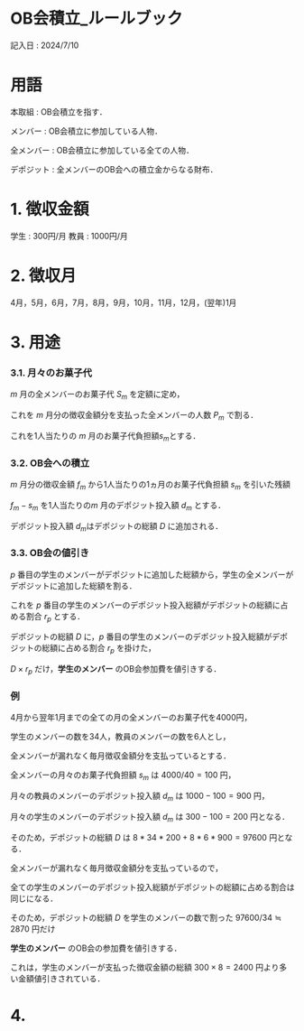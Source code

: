 # OB会積立_ルールブック
記入日 : 2024/7/10

# 用語
本取組 : OB会積立を指す．

メンバー : OB会積立に参加している人物．

全メンバー : OB会積立に参加している全ての人物．

デポジット : 全メンバーのOB会への積立金からなる財布．

# 1. 徴収金額
学生 : 300円/月
教員 : 1000円/月

# 2. 徴収月
4月，5月，6月，7月，8月，9月，10月，11月，12月，(翌年)1月

# 3. 用途
### 3.1. 月々のお菓子代
$` m `$ 月の全メンバーのお菓子代 $` S_m `$ を定額に定め，

これを $` m `$ 月分の徴収金額分を支払った全メンバーの人数 $` P_m `$ で割る．

これを1人当たりの $`m`$ 月のお菓子代負担額$` s_m `$とする．

### 3.2. OB会への積立
$` m`$ 月分の徴収金額 $` f_m `$ から1人当たりの1ヵ月のお菓子代負担額 $` s_m `$ を引いた残額

$` f_m - s_m `$ を1人当たりの$`m`$ 月のデポジット投入額 $` d_m `$ とする．

デポジット投入額 $` d_m `$はデポジットの総額 $` D `$ に追加される．

### 3.3. OB会の値引き
$` p `$ 番目の学生のメンバーがデポジットに追加した総額から，学生の全メンバーがデポジットに追加した総額を割る．

これを $` p `$ 番目の学生のメンバーのデポジット投入総額がデポジットの総額に占める割合 $` r_p `$ とする．

デポジットの総額 $` D `$ に，$` p `$ 番目の学生のメンバーのデポジット投入総額がデポジットの総額に占める割合 $` r_p `$ を掛けた，

$` D \times r_p `$ だけ，**学生のメンバー** のOB会参加費を値引きする．

### 例
4月から翌年1月までの全ての月の全メンバーのお菓子代を4000円，

学生のメンバーの数を34人，教員のメンバーの数を6人とし，

全メンバーが漏れなく毎月徴収金額分を支払っているとする．

全メンバーの月々のお菓子代負担額 $` s_m `$ は $` 4000 / 40 = 100 `$ 円，

月々の教員のメンバーのデポジット投入額 $` d_m `$ は $` 1000 - 100 = 900 `$ 円，

月々の学生のメンバーのデポジット投入額 $` d_m `$ は $` 300 - 100 = 200 `$ 円となる．

そのため，デポジットの総額 $` D `$ は $` 8 * 34 * 200 + 8 * 6 * 900 = 97600 `$ 円となる．

全メンバーが漏れなく毎月徴収金額分を支払っているので，

全ての学生のメンバーのデポジット投入総額がデポジットの総額に占める割合は同じになる．

そのため，デポジットの総額 $` D `$ を学生のメンバーの数で割った $` 97600 / 34 \fallingdotseq 2870 `$ 円だけ

**学生のメンバー** のOB会の参加費を値引きする．

これは，学生のメンバーが支払った徴収金額の総額 $` 300 \times 8 = 2400 `$ 円より多い金額値引きされている．

# 4. 
